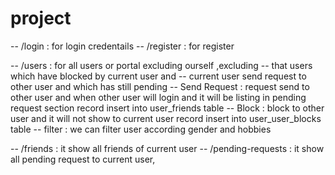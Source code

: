 # project

-- /login : for login credentails
-- /register : for register 

-- /users :  for all users or portal excluding ourself ,excluding 
                -- that users which have blocked by current user and 
                -- current user send request to other user and which has still pending 
    --  Send Request :  request send to other user and 
                        when other user will login and it will be listing in pending request section
                        record insert into user_friends table
    --  Block :         block to other user and 
                        it will not show to current user
                        record insert into user_user_blocks table
    --  filter :    we can filter user according gender and hobbies

-- /friends :   it show all friends of current user 
-- /pending-requests :   it show all pending request to current user,
    

